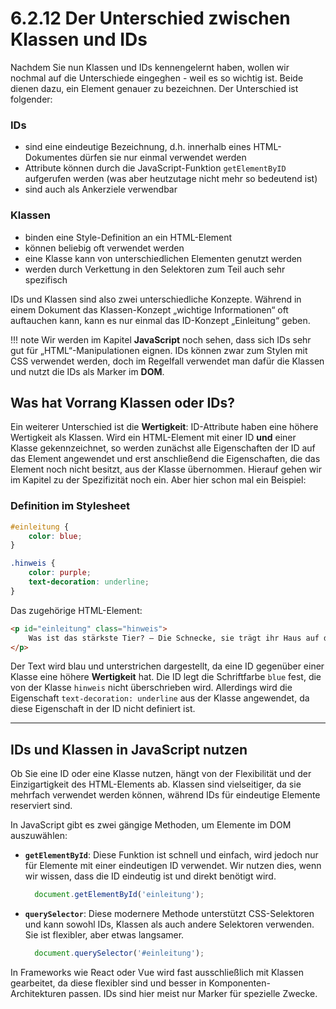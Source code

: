 # 6.2.12 Der Unterschied zwischen Klassen und IDs

Nachdem Sie nun Klassen und IDs kennengelernt haben, wollen wir nochmal auf die Unterschiede eingeghen - weil es so wichtig ist. Beide dienen dazu, ein Element genauer zu bezeichnen. Der Unterschied ist folgender:

### IDs
- sind eine eindeutige Bezeichnung, d.h. innerhalb eines HTML-Dokumentes dürfen sie nur einmal verwendet werden
- Attribute können durch die JavaScript-Funktion `getElementByID` aufgerufen werden (was aber heutzutage nicht mehr so bedeutend ist)
- sind auch als Ankerziele verwendbar

### Klassen
- binden eine Style-Definition an ein HTML-Element
- können beliebig oft verwendet werden
- eine Klasse kann von unterschiedlichen Elementen genutzt werden
- werden durch Verkettung in den Selektoren zum Teil auch sehr spezifisch

IDs und Klassen sind also zwei unterschiedliche Konzepte. Während in einem Dokument das Klassen-Konzept „wichtige Informationen“ oft auftauchen kann, kann es nur einmal das ID-Konzept „Einleitung“ geben.

!!! note
    Wir werden im Kapitel **JavaScript** noch sehen, dass sich IDs sehr gut für „HTML“-Manipulationen eignen. IDs können zwar zum Stylen mit CSS verwendet werden, doch im Regelfall verwendet man dafür die Klassen und nutzt die IDs als Marker im **DOM**.

## Was hat Vorrang Klassen oder IDs?

Ein weiterer Unterschied ist die **Wertigkeit**: ID-Attribute haben eine höhere Wertigkeit als Klassen. Wird ein HTML-Element mit einer ID **und** einer Klasse gekennzeichnet, so werden zunächst alle Eigenschaften der ID auf das Element angewendet und erst anschließend die Eigenschaften, die das Element noch nicht besitzt, aus der Klasse übernommen. Hierauf gehen wir im Kapitel zu der Spezifizität noch ein. Aber hier schon mal ein Beispiel:


### Definition im Stylesheet

```css linenums="1"
#einleitung {
    color: blue; 
}

.hinweis {
    color: purple;
    text-decoration: underline; 
}
```

Das zugehörige HTML-Element:

```html linenums="1"
<p id="einleitung" class="hinweis">
    Was ist das stärkste Tier? – Die Schnecke, sie trägt ihr Haus auf dem Rücken.
</p>
```

Der Text wird blau und unterstrichen dargestellt, da eine ID gegenüber einer Klasse eine höhere **Wertigkeit** hat. Die ID legt die Schriftfarbe `blue` fest, die von der Klasse `hinweis` nicht überschrieben wird. Allerdings wird die Eigenschaft `text-decoration: underline` aus der Klasse angewendet, da diese Eigenschaft in der ID nicht definiert ist.

---

## IDs und Klassen in JavaScript nutzen

Ob Sie eine ID oder eine Klasse nutzen, hängt von der Flexibilität und der Einzigartigkeit des HTML-Elements ab. Klassen sind vielseitiger, da sie mehrfach verwendet werden können, während IDs für eindeutige Elemente reserviert sind.

In JavaScript gibt es zwei gängige Methoden, um Elemente im DOM auszuwählen:

- **`getElementById`**: Diese Funktion ist schnell und einfach, wird jedoch nur für Elemente mit einer eindeutigen ID verwendet. Wir nutzen dies, wenn wir wissen, dass die ID eindeutig ist und direkt benötigt wird.
  ```javascript linenums="1"
    document.getElementById('einleitung');
  ```

- **`querySelector`**: Diese modernere Methode unterstützt CSS-Selektoren und kann sowohl IDs, Klassen als auch andere Selektoren verwenden. Sie ist flexibler, aber etwas langsamer.
  ```javascript linenums="1"
    document.querySelector('#einleitung');
  ```

In Frameworks wie React oder Vue wird fast ausschließlich mit Klassen gearbeitet, da diese flexibler sind und besser in Komponenten-Architekturen passen. IDs sind hier meist nur Marker für spezielle Zwecke.
